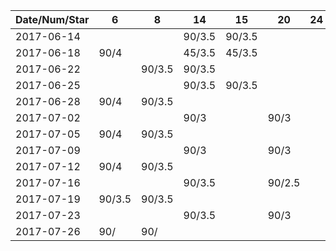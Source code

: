 Date/Num/Star   | 6      | 8      | 14     | 15     | 20     | 24     | 29     |
----------------|--------|--------|--------|--------|--------|--------|--------|
2017-06-14      |        |        | 90/3.5 | 90/3.5 |        |        |        |
2017-06-18      | 90/4   |        | 45/3.5 | 45/3.5 |        |        |        |
2017-06-22      |        | 90/3.5 | 90/3.5 |        |        |        |        |
2017-06-25      |        |        | 90/3.5 | 90/3.5 |        |        |        |
2017-06-28      | 90/4   | 90/3.5 |        |        |        |        |        |
2017-07-02      |        |        | 90/3   |        | 90/3   |        |        |
2017-07-05      | 90/4   | 90/3.5 |        |        |        |        |        |
2017-07-09      |        |        | 90/3   |        | 90/3   |        |        |
2017-07-12      | 90/4   | 90/3.5 |        |        |        |        |        |
2017-07-16      |        |        | 90/3.5 |        | 90/2.5 |        |        |
2017-07-19      | 90/3.5 | 90/3.5 |        |        |        |        |        |
2017-07-23      |        |        | 90/3.5 |        | 90/3   |        |        |
2017-07-26      | 90/    | 90/    |        |        |        |        |        |

